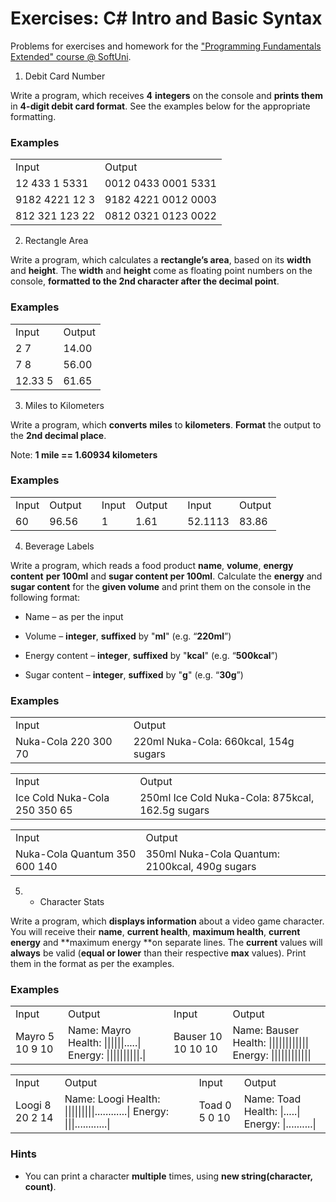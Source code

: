 # Exercises: C# Intro and Basic Syntax

Problems for exercises and homework for the ["Programming Fundamentals Extended" course @ SoftUni](https://softuni.bg/courses/programming-fundamentals).

1. Debit Card Number

Write a program, which receives **4** **integers** on the console and **prints them** in **4-digit debit card format**. See the examples below for the appropriate formatting.

### Examples

<table>
  <tr>
    <td>Input</td>
    <td>Output</td>
  </tr>
  <tr>
    <td>12
433
1
5331</td>
    <td>0012 0433 0001 5331</td>
  </tr>
  <tr>
    <td>9182
4221
12
3</td>
    <td>9182 4221 0012 0003</td>
  </tr>
  <tr>
    <td>812
321
123
22</td>
    <td>0812 0321 0123 0022</td>
  </tr>
</table>


2. Rectangle Area

Write a program, which calculates a **rectangle’s area**, based on its **width** and **height**. The **width** and **height** come as floating point numbers on the console, **formatted to the 2****nd**** character after the decimal point**.

### Examples

<table>
  <tr>
    <td>Input</td>
    <td>Output</td>
  </tr>
  <tr>
    <td>2
7</td>
    <td>14.00</td>
  </tr>
  <tr>
    <td>7
8</td>
    <td>56.00</td>
  </tr>
  <tr>
    <td>12.33
5</td>
    <td>61.65</td>
  </tr>
</table>


3. Miles to Kilometers

Write a program, which **converts** **miles** to **kilometers**. **Format** the output to the **2****nd**** decimal place**.

Note: **1 mile == 1.60934 kilometers**

### Examples

<table>
  <tr>
    <td>Input</td>
    <td>Output</td>
    <td></td>
    <td>Input</td>
    <td>Output</td>
    <td></td>
    <td>Input</td>
    <td>Output</td>
  </tr>
  <tr>
    <td>60</td>
    <td>96.56</td>
    <td></td>
    <td>1</td>
    <td>1.61</td>
    <td></td>
    <td>52.1113</td>
    <td>83.86</td>
  </tr>
</table>


4. Beverage Labels

Write a program, which reads a food product **name**, **volume**, **energy content** **per 100ml** and **sugar content per 100ml**. Calculate the **energy** and **sugar content** for the **given volume** and print them on the console in the following format:

* Name – as per the input

* Volume – **integer**, **suffixed** by "**ml**" (e.g. “**220ml**”)

* Energy content – **integer**, **suffixed** by "**kcal**" (e.g. “**500kcal**”)

* Sugar content – **integer**, **suffixed** by "**g**" (e.g. “**30g**”) 

### Examples

<table>
  <tr>
    <td>Input</td>
    <td>Output</td>
  </tr>
  <tr>
    <td>Nuka-Cola
220
300
70</td>
    <td>220ml Nuka-Cola:
660kcal, 154g sugars</td>
  </tr>
</table>


<table>
  <tr>
    <td>Input</td>
    <td>Output</td>
  </tr>
  <tr>
    <td>Ice Cold Nuka-Cola
250
350
65</td>
    <td>250ml Ice Cold Nuka-Cola:
875kcal, 162.5g sugars</td>
  </tr>
</table>


<table>
  <tr>
    <td>Input</td>
    <td>Output</td>
  </tr>
  <tr>
    <td>Nuka-Cola Quantum
350
600
140</td>
    <td>350ml Nuka-Cola Quantum:
2100kcal, 490g sugars</td>
  </tr>
</table>


5. * Character Stats

Write a program, which **displays information** about a video game character. You will receive their **name**, **current health**, **maximum health**, **current energy** and **maximum energy **on separate lines. The **current** values will **always** be valid (**equal or lower** than their respective **max** values). Print them in the format as per the examples.

### Examples

<table>
  <tr>
    <td>Input</td>
    <td>Output</td>
    <td></td>
    <td>Input</td>
    <td>Output</td>
  </tr>
  <tr>
    <td>Mayro
5
10
9
10</td>
    <td>Name: Mayro
Health: ||||||.....|
Energy: ||||||||||.|</td>
    <td></td>
    <td>Bauser
10
10
10
10</td>
    <td>Name: Bauser
Health: ||||||||||||
Energy: ||||||||||||</td>
  </tr>
</table>


<table>
  <tr>
    <td>Input</td>
    <td>Output</td>
    <td></td>
    <td>Input</td>
    <td>Output</td>
  </tr>
  <tr>
    <td>Loogi
8
20
2
14</td>
    <td>Name: Loogi
Health: |||||||||............|
Energy: |||............|</td>
    <td></td>
    <td>Toad
0
5
0
10</td>
    <td>Name: Toad
Health: |.....|
Energy: |..........|</td>
  </tr>
</table>


### Hints

* You can print a character **multiple** times, using **new string(character, count)**.

